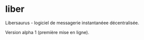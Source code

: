 # liber
Libersaurus - logiciel de messagerie instantanéee décentralisée.

Version alpha 1 (première mise en ligne).
